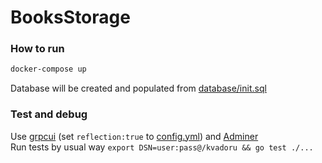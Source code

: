 # BooksStorage

### How to run
```bash
docker-compose up
```
Database will be created and populated from [database/init.sql](https://github.com/s-vvardenfell/BooksStorage/blob/main/database/init.sql)<br>

### Test and debug
Use [grpcui](https://hub.docker.com/r/wongnai/grpcui) 
(set `reflection:true` to [config.yml](https://github.com/s-vvardenfell/BooksStorage/blob/main/resources/config.yml)) and [Adminer](https://hub.docker.com/_/adminer/)
<br>
Run tests by usual way `export DSN=user:pass@/kvadoru && go test ./...`
